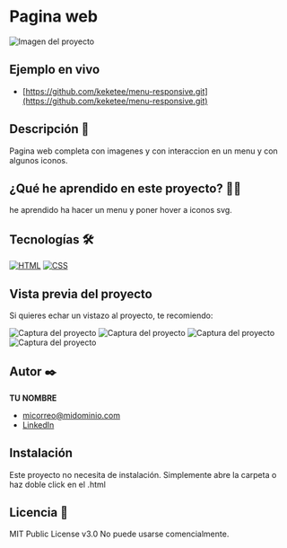 # Pagina web

![Imagen del proyecto](https://github.com/keketee/menu-responsive/blob/main/design%206/desktop-preview.jpg)

## Ejemplo en vivo

- [https://github.com/keketee/menu-responsive.git](https://github.com/keketee/menu-responsive.git)

## Descripción 📑

Pagina web completa con imagenes y con interaccion en un menu y con algunos iconos.

## ¿Qué he aprendido en este proyecto? 🙇🏻

he aprendido ha hacer un menu y poner hover a iconos svg.

## Tecnologías 🛠

<!-- Iconos sacados de: https://github.com/hendrasob/badges/blob/master/README.md y https://github.com/alexandresanlim/Badges4-README.md-Profile -->

[![HTML](https://img.shields.io/badge/HTML5-E34F26?style=for-the-badge&logo=html5&logoColor=white)](https://es.wikipedia.org/wiki/HTML5)
[![CSS](https://img.shields.io/badge/CSS3-1572B6?style=for-the-badge&logo=css3&logoColor=white)](https://es.wikipedia.org/wiki/CSS)

## Vista previa del proyecto

Si quieres echar un vistazo al proyecto, te recomiendo:

![Captura del proyecto](https://github.com/keketee/menu-responsive/blob/main/design%206/desktop-design.jpg)
![Captura del proyecto](https://github.com/keketee/menu-responsive/blob/main/design%206/mobile-design.jpg)
![Captura del proyecto](https://github.com/keketee/menu-responsive/blob/main/design%206/mobile-menu.jpg)
![Captura del proyecto](https://github.com/keketee/menu-responsive/blob/main/design%206/active-states.jpg)


## Autor ✒️

**TU NOMBRE**

- [micorreo@midominio.com](micorreo@midominio.com)
- [LinkedIn](https://www.linkedin.com/in/tu-url-de-linkedin/)

## Instalación

Este proyecto no necesita de instalación. Simplemente abre la carpeta o haz doble click en el .html

## Licencia 📄

MIT Public License v3.0
No puede usarse comencialmente.
